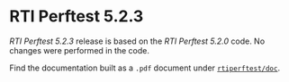 # RTI Perftest 5.2.3

*RTI Perftest 5.2.3* release is based on the *RTI Perftest 5.2.0* code. No changes were performed in the code.

Find the documentation built as a `.pdf` document under [`rtiperftest/doc`](doc/RTI_ConnextDDS_PerformanceTest_GettingStarted.pdf).